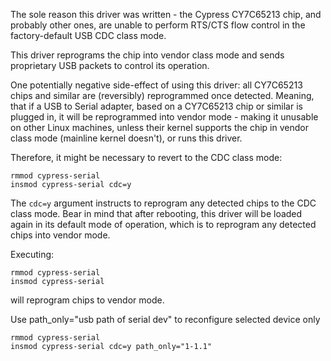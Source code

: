 The sole reason this driver was written - the Cypress CY7C65213 chip, and probably other ones, are unable to perform RTS/CTS flow control in the factory-default USB CDC class mode.

This driver reprograms the chip into vendor class mode and sends proprietary USB packets to control its operation.

One potentially negative side-effect of using this driver: all CY7C65213 chips and similar are (reversibly) reprogrammed once detected. Meaning, that if a USB to Serial adapter, based on a CY7C65213 chip or similar is plugged in, it will be reprogrammed into vendor mode - making it unusable on other Linux machines, unless their kernel supports the chip in vendor class mode (mainline kernel doesn't), or runs this driver.

Therefore, it might be necessary to revert to the CDC class mode:
```
rmmod cypress-serial
insmod cypress-serial cdc=y
```
The `cdc=y` argument instructs to reprogram any detected chips to the CDC class mode. Bear in mind that after rebooting, this driver will be loaded again in its default mode of operation, which is to reprogram any detected chips into vendor mode.

Executing:
```
rmmod cypress-serial
insmod cypress-serial
```
will reprogram chips to vendor mode.

Use path_only="usb path of serial dev" to reconfigure selected device only
```
rmmod cypress-serial
insmod cypress-serial cdc=y path_only="1-1.1"
```
